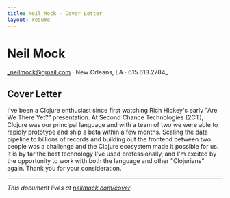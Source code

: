 ```yaml
---
title: Neil Mock - Cover Letter
layout: resume
---
```


# Neil Mock

_neilmock@gmail.com &middot; New Orleans, LA &middot; 615.618.2784_

## Cover Letter

I've been a Clojure enthusiast since first watching Rich Hickey's early "Are We
There Yet?" presentation. At Second Chance Technologies (2CT), Clojure was our
principal language and with a team of two we were able to rapidly prototype and
ship a beta within a few months. Scaling the data pipeline to billions of
records and building out the frontend between two people was a challenge and the
Clojure ecosystem made it possible for us. It is by far the best technology I've
used professionally, and I'm excited by the opportunity to work with both the
language and other "Clojurians" again. Thank you for your consideration.

---

_This document lives at [neilmock.com/cover](http://neilmock.com/cover/)_
